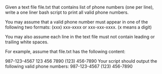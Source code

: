 Given a text file file.txt that contains list of phone numbers (one per line), write a one liner bash script to print all valid phone numbers.

You may assume that a valid phone number must appear in one of the following two formats: (xxx) xxx-xxxx or xxx-xxx-xxxx. (x means a digit)

You may also assume each line in the text file must not contain leading or trailing white spaces.

For example, assume that file.txt has the following content:

987-123-4567
123 456 7890
(123) 456-7890
Your script should output the following valid phone numbers:
987-123-4567
(123) 456-7890

